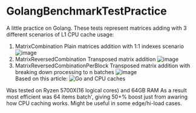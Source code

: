# GolangBenchmarkTestPractice
A little practice on Golang. These tests represent matrices adding with 3 different scenarios of L1 CPU cache usage:
1. MatrixCombination
   Plain matrices addition with 1:1 indexes scenario
   ![image](https://github.com/koravel/GolangBenchmarkTestPractice/assets/26851016/7f272668-dc58-4701-b054-4061df831f99)
3. MatrixReversedCombination
   Transposed matrix addition
   ![image](https://github.com/koravel/GolangBenchmarkTestPractice/assets/26851016/5b5e2d94-662d-4a53-9eb3-39c087e98ee2)
4. MatrixReversedCombinationPerBlock
   Transposed matrix addition with breaking down processing to n batches
   ![image](https://github.com/koravel/GolangBenchmarkTestPractice/assets/26851016/e360b65d-5220-4d7f-b7d8-5f00f02cf3f9)\
Based on this article: ![Go and CPU caches](https://teivah.medium.com/go-and-cpu-caches-af5d32cc5592)

Was tested on Ryzen 5700X(16 logical cores) and 64GB RAM
As a result most efficient was 64 items batch', giving 50+% boost just from awaring how CPU caching works.
Might be useful in some edge/hi-load cases.
